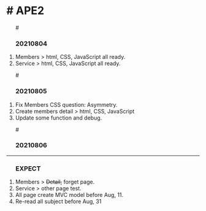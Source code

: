 <h1># APE2</h1>
<ol>#
  <h3>20210804</h3>
  <li>Members > html, CSS, JavaScript all ready.</li>
  <li>Service > html, CSS, JavaScript all ready.</li>
</ol>
<ol>#
 <h3>20210805</h3>
  <li>Fix Members CSS question: Asymmetry.</li>
  <li>Create members detail > html, CSS, JavaScript</li>
  <li>Update some function and debug.</li>
</ol>
<ol>#
  <h3>20210806</h3>
</ol>
<hr>
<ol>
  <h3>EXPECT</h3>
  <li>Members > <del>Detail,</del> forget page.</li>
  <li>Service > other page test.</li>
  <li>All page create MVC model before Aug, 11.</li>
  <li>Re-read all subject before Aug, 31</li>
</ol>
